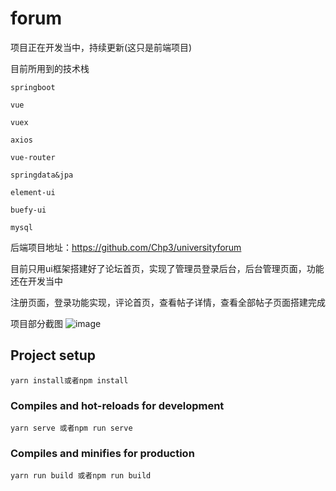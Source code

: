 # forum

项目正在开发当中，持续更新(这只是前端项目)

目前所用到的技术栈

`springboot`

`vue`

`vuex`

`axios`

`vue-router`

`springdata&jpa`

`element-ui`

`buefy-ui`

`mysql`

后端项目地址：https://github.com/Chp3/universityforum

目前只用ui框架搭建好了论坛首页，实现了管理员登录后台，后台管理页面，功能还在开发当中

注册页面，登录功能实现，评论首页，查看帖子详情，查看全部帖子页面搭建完成


项目部分截图
 ![image](https://github.com/Chp3/forum/master/assets/imgs/1.png)

## Project setup
```
yarn install或者npm install
```

### Compiles and hot-reloads for development
```
yarn serve 或者npm run serve
```

### Compiles and minifies for production
```
yarn run build 或者npm run build
```



